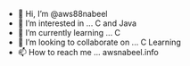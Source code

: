 - 👋 Hi, I’m @aws88nabeel
- 👀 I’m interested in ... C and Java
- 🌱 I’m currently learning ... C
- 💞️ I’m looking to collaborate on ... C Learning
- 📫 How to reach me ... awsnabeel.info

<!---
aws88nabeel/aws88nabeel is a ✨ special ✨ repository because its `README.md` (this file) appears on your GitHub profile.
You can click the Preview link to take a look at your changes.
--->
